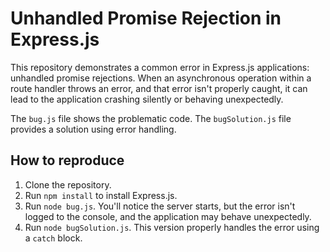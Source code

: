 # Unhandled Promise Rejection in Express.js

This repository demonstrates a common error in Express.js applications: unhandled promise rejections.  When an asynchronous operation within a route handler throws an error, and that error isn't properly caught, it can lead to the application crashing silently or behaving unexpectedly.

The `bug.js` file shows the problematic code. The `bugSolution.js` file provides a solution using error handling.

## How to reproduce

1. Clone the repository.
2. Run `npm install` to install Express.js.
3. Run `node bug.js`. You'll notice the server starts, but the error isn't logged to the console, and the application may behave unexpectedly.
4. Run `node bugSolution.js`.  This version properly handles the error using a `catch` block.